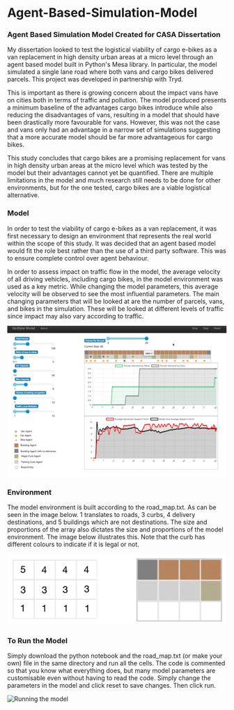 # Agent-Based-Simulation-Model
### Agent Based Simulation Model Created for CASA Dissertation 

My dissertation looked to test the logistical viability of cargo e-bikes as a van replacement in high density urban areas at a micro level through an agent based model built in Python's Mesa library. In particular, the model simulated a single lane road where both vans and cargo bikes delivered parcels. This project was developed in partnership with Tryd.

This is important as there is growing concern about the impact vans have on cities both in terms of traffic and pollution. The model produced presents a minimum baseline of the advantages cargo bikes introduce while also reducing the disadvantages of vans, resulting in a model that should have been drastically more favourable for vans. However, this was not the case and vans only had an advantage in a narrow set of simulations suggesting that a more accurate model should be far more advantageous for cargo bikes. 

This study concludes that cargo bikes are a promising replacement for vans in high density urban areas at the micro level which was tested by the model but their advantages cannot yet be quantified. There are multiple limitations in the model and much research still needs to be done for other environments, but for the one tested, cargo bikes are a viable logistical alternative.

### Model 

In order to test the viability of cargo e-bikes as a van replacement, it was first necessary to design an environment that represents the real world within the scope of this study. It was decided that an agent based model would fit the role best rather than the use of a third party software. This was to ensure complete control over agent behaviour.

In order to assess impact on traffic flow in the model, the average velocity of all driving vehicles, including cargo bikes, in the model environment was used as a key metric. While changing the model parameters, this average velocity will be observed to see the most influential parameters. The main changing parameters that will be looked at are the number of parcels, vans, and bikes in the simulation. These will be looked at different levels of traffic since impact may also vary according to traffic.

![Model Running](mod.png)

### Environment 

The model environment is built according to the road_map.txt. As can be seen in the image below. 1 translates to roads, 3 curbs, 4 delivery destinations, and 5 buildings which are not destinations. The size and proportions of the array also dictates the size and proportions of the model environment. The image below illustrates this. Note that the curb has  different colours to indicate if it is legal or not.

![Environment processing](env.png)

### To Run the Model

Simply download the python notebook and the road_map.txt (or make your own) file in the same directory and run all the cells. The code is commented so that you know what everything does, but many model parameters are customisable even without having to read the code. Simply change the parameters in the model and click reset to save changes. Then click run.

![Running the model](ABMGIF.gif)
